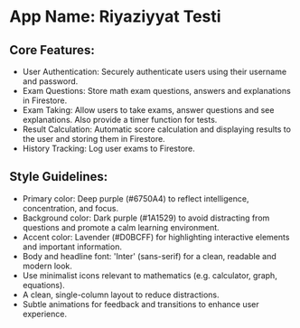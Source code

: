 # **App Name**: Riyaziyyat Testi

## Core Features:

- User Authentication: Securely authenticate users using their username and password.
- Exam Questions: Store math exam questions, answers and explanations in Firestore.
- Exam Taking: Allow users to take exams, answer questions and see explanations. Also provide a timer function for tests.
- Result Calculation: Automatic score calculation and displaying results to the user and storing them in Firestore.
- History Tracking: Log user exams to Firestore.

## Style Guidelines:

- Primary color: Deep purple (#6750A4) to reflect intelligence, concentration, and focus.
- Background color: Dark purple (#1A1529) to avoid distracting from questions and promote a calm learning environment.
- Accent color: Lavender (#D0BCFF) for highlighting interactive elements and important information.
- Body and headline font: 'Inter' (sans-serif) for a clean, readable and modern look.
- Use minimalist icons relevant to mathematics (e.g. calculator, graph, equations).
- A clean, single-column layout to reduce distractions.
- Subtle animations for feedback and transitions to enhance user experience.